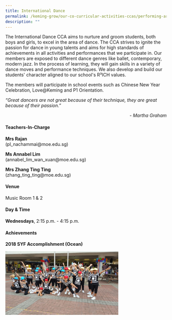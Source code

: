 ```yaml
---
title: International Dance
permalink: /keming-grow/our-co-curricular-activities-ccas/performing-arts/international-dance/
description: ""
---
```

<p>The International Dance CCA aims to nurture and groom students, both boys and girls, to excel in the area of dance. The CCA strives to ignite the passion for dance in young talents and aims for high standards of achievements in all activities and performances that we participate in. Our members are exposed to different dance genres like ballet, contemporary, modern jazz. In the process of learning, they will gain skills in a variety of dance moves and performance techniques. We also develop and build our students' character aligned to our school's R&sup3;ICH values.</p>
<p>The members will participate in school events such as Chinese New Year Celebration, Love@Keming and P1 Orientation.</p>
<p><em>&ldquo;Great dancers are not great because of their technique, they are great because of their passion.&rdquo;</em></p>
<p style="text-align: right;"><em>- Martha Graham</em></p>
<h4>Teachers-In-Charge</h4>
<p><strong>Mrs Rajan<br /></strong>(pl_nachammai@moe.edu.sg)</p>
<p><strong>Ms Annabel Lim<br /></strong>(annabel_lim_wan_xuan@moe.edu.sg)</p>
<p><strong>Mrs Zhang Ting Ting<br /></strong>(zhang_ting_ting@moe.edu.sg)</p>
<h4>Venue</h4>
<p>Music Room 1 & 2</p>
<h4>Day &amp; Time</h4>
<p><strong>Wednesdays</strong>, 2:15 p.m. - 4:15 p.m.<br /><strong></p>
<h4>Achievements</h4>
<p>2018 SYF Accomplishment (Ocean)</p>
<img style="width: 70%;" src="/images/id.jpeg" />